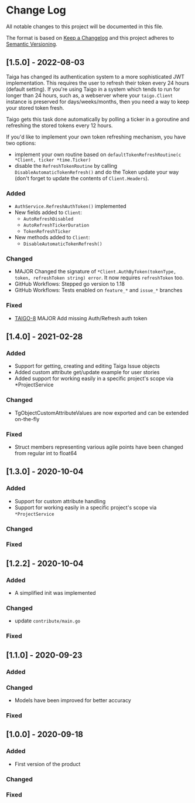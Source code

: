 # Change Log
All notable changes to this project will be documented in this file.
 
The format is based on [Keep a Changelog](http://keepachangelog.com/)
and this project adheres to [Semantic Versioning](http://semver.org/).
 
## [1.5.0] - 2022-08-03
 
Taiga has changed its authentication system to a more sophisticated JWT implementation. This requires the user to refresh their token every 24 hours (default setting). If you're using Taigo in a system which tends to run for longer than 24 hours, such as, a webserver where your `taigo.Client` instance is preserved for days/weeks/months, then you need a way to keep your stored token fresh.

Taigo gets this task done automatically by polling a ticker in a goroutine and refreshing the stored tokens every 12 hours.

If you'd like to implement your own token refreshing mechanism, you have two options:
- implement your own routine based on `defaultTokenRefreshRoutine(c *Client, ticker *time.Ticker)`
- disable the `RefreshTokenRoutine` by calling `DisableAutomaticTokenRefresh()` and do the Token update your way (don't forget to update the contents of `Client.Headers`).
 
### Added
- `AuthService.RefreshAuthToken()` implemented
- New fields added to `Client`:
  - `AutoRefreshDisabled`
  - `AutoRefreshTickerDuration`
  - `TokenRefreshTicker`
- New methods added to `Client`:
  - `DisableAutomaticTokenRefresh()`

### Changed

- MAJOR Changed the signature of `*Client.AuthByToken(tokenType, token, refreshToken string) error`.
  It now requires `refreshToken` too.
- GitHub Workflows: Stepped go version to 1.18
- GitHub Workflows: Tests enabled on `feature_*` and `issue_*` branches
 
### Fixed

- [TAIGO-8](https://github.com/theriverman/taigo/issues/8)
  MAJOR Add missing Auth/Refresh auth token

## [1.4.0] - 2021-02-28
 
### Added

- Support for getting, creating and editing Taiga Issue objects
- Added custom attribute get/update example for user stories
- Added support for working easily in a specific project's scope via *ProjectService

### Changed

- TgObjectCustomAttributeValues are now exported and can be extended on-the-fly

### Fixed

- Struct members representing various agile points have been changed from regular int to float64

## [1.3.0] - 2020-10-04
 
### Added

- Support for custom attribute handling
- Support for working easily in a specific project's scope via `*ProjectService`

### Changed

### Fixed

## [1.2.2] - 2020-10-04
 
### Added

- A simplified init was implemented

### Changed

- update `contribute/main.go`

### Fixed

## [1.1.0] - 2020-09-23
  
### Added

### Changed
  
- Models have been improved for better accuracy
 
### Fixed

## [1.0.0] - 2020-09-18
 
### Added

- First version of the product

### Changed

### Fixed
